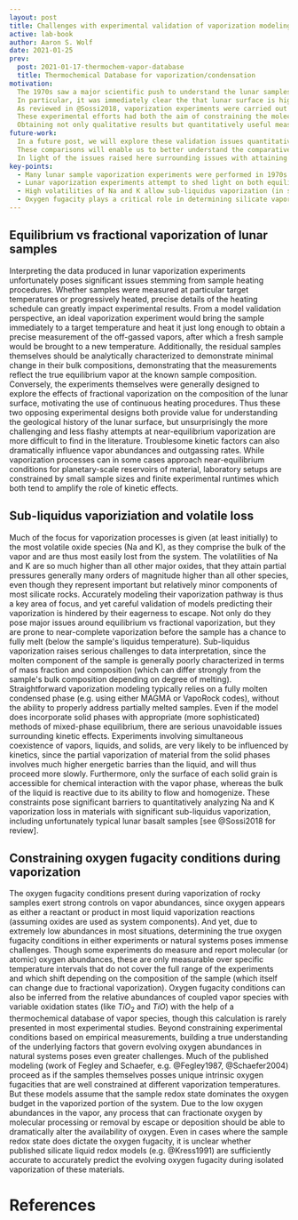 ```yaml
---
layout: post
title: Challenges with experimental validation of vaporization modeling
active: lab-book
author: Aaron S. Wolf
date: 2021-01-25
prev:
  post: 2021-01-17-thermochem-vapor-database
  title: Thermochemical Database for vaporization/condensation
motivation:
  The 1970s saw a major scientific push to understand the lunar samples returned from the moon landing missions, spurring a host of experimental studies on lunar samples aimed at uncovering the geologic history of the lunar surface.
  In particular, it was immediately clear the that lunar surface is highly depleted in moderately volatile elements like Na and K relative to terrestrial rocks, likely pointing to a high-temperature past involving significant vaporization.
  As reviewed in @Sossi2018, vaporization experiments were carried out on lunar samples by @deMaria1969, @deMaria1971, @Naughton1971, @Gooding1976, and @Markova1986.
  These experimental efforts had both the aim of constraining the molecular abundances in the equilibrium vapor for lunar basalts and other terrestrial or meteorite samples, as well as understanding their chemical trajectory as they are modified by fractional vaporization.
  Obtaining not only qualitative results but quantitatively useful measurements from such experiments is extremely challenging, due to the difficulties of limiting or otherwise fully characterizing the confounding effects of fractional vaporization of the most volatile components of silicate rocks.
future-work:
  In a future post, we will explore these validation issues quantitatively, focusing in on a number of previous experimental studies as well as published computational predictions from the MAGMA code.
  These comparisons will enable us to better understand the comparative accuracy of the VapoRock code and build confidence in its predictions.
  In light of the issues raised here surrounding issues with attaining a well-defined thermodynamic equilibrium state, special care will be taken in selecting the experimental data used for comparison.
key-points:
  - Many lunar sample vaporization experiments were performed in 1970s to understand origin of Na/K-depleted lunar surface rocks; experimental constraints make many measurements difficult to use for model validation.
  - Lunar vaporization experiments attempt to shed light on both equilibrium and fractional vaporization---useful for model validation and understanding lunar evolution (respectively)---but typically lie somewhere between these endmembers.
  - High volatilities of Na and K allow sub-liquidus vaporization (in some cases to exhaustion of alkalis); quantitative analysis of such experiments is challenged by unconstrained phase assemblages & strong kinetic effects.
  - Oxygen fugacity plays a critical role in determining silicate vapor abundances, but constraining its value during experiments and understanding its evolution in natural systems is extremely challenging.
---
```


<!-- Motivation section source: [[202101230542]] -->
<!-- ## [[202101230542]] Validating VapoRock w/ lunar vaporization experiments -->



## Equilibrium vs fractional vaporization of lunar samples
<!-- # [[202101230617]] Equilibrium vs fractional vaporization of lunar samples -->

Interpreting the data produced in lunar vaporization experiments unfortunately poses significant issues stemming from sample heating procedures.
Whether samples were measured at particular target temperatures or progressively heated, precise details of the heating schedule can greatly impact experimental results.
From a model validation perspective, an ideal vaporization experiment would bring the sample immediately to a target temperature and heat it just long enough to obtain a precise measurement of the off-gassed vapors, after which a fresh sample would be brought to a new temperature.
Additionally, the residual samples themselves should be analytically characterized to demonstrate minimal change in their bulk compositions, demonstrating that the measurements reflect the true equilibrium vapor at the known sample composition.
Conversely, the experiments themselves were generally designed to explore the effects of fractional vaporization on the composition of the lunar surface, motivating the use of continuous heating procedures.
Thus these two opposing experimental designs both provide value for understanding the geological history of the lunar surface, but unsurprisingly the more challenging and less flashy attempts at near-equilibrium vaporization are more difficult to find in the literature.
Troublesome kinetic factors can also dramatically influence vapor abundances and outgassing rates.
While vaporization processes can in some cases approach near-equilibrium conditions for planetary-scale reservoirs of material, laboratory setups are constrained by small sample sizes and finite experimental runtimes which both tend to amplify the role of kinetic effects.


## Sub-liquidus vaporiziation and volatile loss
<!-- # [[202101240624]] Sub-liquidus vaporiziation and volatile loss -->

Much of the focus for vaporization processes is given (at least initially) to the most volatile oxide species (Na and K), as they comprise the bulk of the vapor and are thus most easily lost from the system.
The volatilities of Na and K are so much higher than all other major oxides, that they attain partial pressures generally many orders of magnitude higher than all other species, even though they represent important but relatively minor components of most silicate rocks.
Accurately modeling their vaporization pathway is thus a key area of focus, and yet careful validation of models predicting their vaporization is hindered by their eagerness to escape.
Not only do they pose major issues around equilibrium vs fractional vaporization, but they are prone to near-complete vaporization before the sample has a chance to fully melt (below the sample's liquidus temperature).
Sub-liquidus vaporization raises serious challenges to data interpretation, since the molten component of the sample is generally poorly characterized in terms of mass fraction and composition (which can differ strongly from the sample's bulk composition depending on degree of melting).
Straightforward vaporization modeling typically relies on a fully molten condensed phase (e.g. using either MAGMA or VapoRock codes), without the ability to properly address partially melted samples.
Even if the model does incorporate solid phases with appropriate (more sophisticated) methods of mixed-phase equilibrium, there are serious unavoidable issues surrounding kinetic effects.
Experiments involving simultaneous coexistence of vapors, liquids, and solids, are very likely to be influenced by kinetics, since the partial vaporization of material from the solid phases involves much higher energetic barries than the liquid, and will thus proceed more slowly.
Furthermore, only the surface of each solid grain is accessible for chemical interaction with the vapor phase, whereas the bulk of the liquid is reactive due to its ability to flow and homogenize.
These constraints pose significant barriers to quantitatively analyzing Na and K vaporization loss in materials with significant sub-liquidus vaporization, including unfortunately typical lunar basalt samples [see @Sossi2018 for review].



## Constraining oxygen fugacity conditions during vaporization
<!-- # [[202101230622]] Constraining oxygen fugacity conditions during vaporization -->

The oxygen fugacity conditions present during vaporization of rocky samples exert strong controls on vapor abundances, since oxygen appears as either a reactant or product in most liquid vaporization reactions (assuming oxides are used as system components).
And yet, due to extremely low abundances in most situations, determining the true oxygen fugacity conditions in either experiments or natural systems poses immense challenges.
Though some experiments do measure and report molecular (or atomic) oxygen abundances, these are only measurable over specific temperature intervals that do not cover the full range of the experiments and which shift depending on the composition of the sample (which itself can change due to fractional vaporization).
Oxygen fugacity conditions can also be inferred from the relative abundances of coupled vapor species with variable oxidation states (like $TiO_2$ and $TiO$) with the help of a thermochemical database of vapor species, though this calculation is rarely presented in most experimental studies.
Beyond constraining experimental conditions based on empirical measurements, building a true understanding of the underlying factors that govern evolving oxygen abundances in natural systems poses even greater challenges.
Much of the published modeling (work of Fegley and Schaefer, e.g. @Fegley1987, @Schaefer2004) proceed as if the samples themselves posses unique intrinsic oxygen fugacities that are well constrained at different vaporization temperatures.
But these models assume that the sample redox state dominates the oxygen budget in the vaporized portion of the system.
Due to the low oxygen abundances in the vapor, any process that can fractionate oxygen by molecular processing or removal by escape or deposition should be able to dramatically alter the availability of oxygen.
Even in cases where the sample redox state does dictate the oxygen fugacity, it is unclear whether published silicate liquid redox models (e.g. @Kress1991) are sufficiently accurate to accurately predict the evolving oxygen fugacity during isolated vaporization of these materials.




# References
